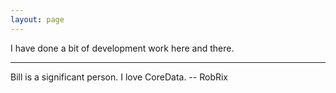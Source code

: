 ```yaml
---
layout: page
---
```




I have done a bit of development work here and there.

----

Bill is a significant person. I love CoreData. -- RobRix
